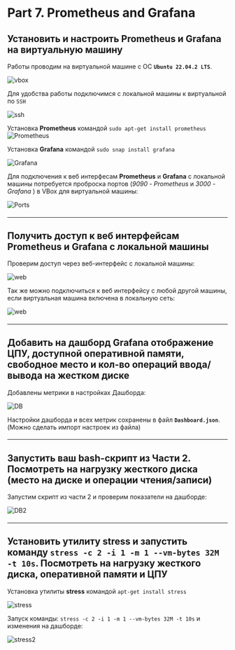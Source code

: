 # Part 7. Prometheus and Grafana


## Установить и настроить **Prometheus** и **Grafana** на виртуальную машину

Работы проводим на виртуальной машине с ОС **`Ubuntu 22.04.2 LTS`**.

  ![vbox](img/1-1.png "Виртуальная машина")

Для удобства работы подключимся с локальной машины к виртуальной по `SSH`

  ![ssh](img/1-2.png "Подключение по ssh")

Установка **Prometheus** командой `sudo apt-get install prometheus`
  ![Prometheus](img/1-3.png "Установка Prometheus")

Установка **Grafana** командой `sudo snap install grafana`

  ![Grafana](img/1-4.png "Установка Prometheus")

Для подключения к веб интерфесам **Prometheus** и **Grafana** с локальной машины потребуется проброска портов (*9090 - Prometheus* и *3000 - Grafana* ) в VBox для виртуальной машины:

  ![Ports](img/1-5.png "Проброска портов")


#### 
-------------------------

## Получить доступ к веб интерфейсам Prometheus и Grafana с локальной машины

Проверим доступ через веб-интерфейс с локальной машины:
  
  ![web](img/1-6.png "Доступ через веб-интерфейс")

Так же можно подключиться к веб интерфейсу с любой другой машины, если виртуальная машина включена в локальную сеть:

  ![web](img/1-7.png "Доступ через веб-интерфейс")

#### 
-------------------------

## Добавить на дашборд **Grafana** отображение ЦПУ, доступной оперативной памяти, свободное место и кол-во операций ввода/вывода на жестком диске

Добавлены метрики в настройках Дашборда:

  ![DB](img/1-8.png "Метрики Дашборда")

Настройки дашборда и всех метрик сохранены в файл **`Dashboard.json`**. (Можно сделать импорт настроек из файла)

#### 
-------------------------

## Запустить ваш bash-скрипт из Части 2. Посмотреть на нагрузку жесткого диска (место на диске и операции чтения/записи)

Запустим скрипт из части 2 и проверим показатели на дашборде:

  ![DB2](img/1-10.png "Метрики Дашборда")

#### 
-------------------------

## Установить утилиту stress и запустить команду `stress -c 2 -i 1 -m 1 --vm-bytes 32M -t 10s`. Посмотреть на нагрузку жесткого диска, оперативной памяти и ЦПУ

Установка утилиты **stress** командой `apt-get install stress`

  ![stress](img/1-11.png "Установка утилиты")

Запуск команды: `stress -c 2 -i 1 -m 1 --vm-bytes 32M -t 10s` и изменения на дашборде:

  ![stress2](img/1-12.png "Запуск утилиты")
